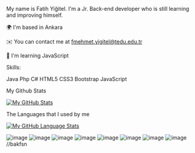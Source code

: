 
My name is Fatih Yiğitel. I'm a Jr. Back-end developer who is still learning and improving himself.

🌍 I'm based in Ankara

✉️ You can contact me at fmehmet.yigitel@tedu.edu.tr

🧠 I'm learning JavaScript

Skills:

Java Php C# HTML5 CSS3 Bootstrap JavaScript

My Github Stats

[![My GitHub Stats](https://github-readme-stats.vercel.app/api/?username=fthygtl&count_private=true&theme=tokyonight&showicons=true)]()

The Languages that I used by me

[![My GitHub Language Stats](https://github-readme-stats.vercel.app/api/top-langs/?username=fthygtl&langs_count=5&theme=tokyonight)]()

![image](https://user-images.githubusercontent.com/70219430/189877712-48f52382-d231-44f7-bce5-36270910c962.png)
![image](https://user-images.githubusercontent.com/70219430/189877776-6a7bbd84-ef5b-4947-84ba-85635db93866.png)
![image](https://user-images.githubusercontent.com/70219430/189877793-351dc532-b132-4cff-a2f6-e11ac788e348.png)
![image](https://user-images.githubusercontent.com/70219430/189877826-3a6929bf-a051-4016-9565-04ebc1fd66a0.png)
![image](https://user-images.githubusercontent.com/70219430/189877855-789e3b19-dadf-497f-93d9-0bd92bb59293.png)
![image](https://user-images.githubusercontent.com/70219430/189877911-f2ad89b7-7056-4a15-b54e-6275622b3b7c.png)
![image](https://user-images.githubusercontent.com/70219430/189877952-84031b56-77b6-4b6f-84d8-8ed5a45c8c5d.png)
![image](https://user-images.githubusercontent.com/70219430/189877875-5e17e251-142e-47f9-b02f-b5fd5961e66c.png)
//bakfsn
